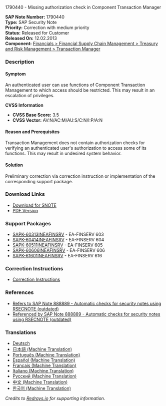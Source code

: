 1790440 - Missing authorization check in Component Transaction Manager

**SAP Note Number:** 1790440  
**Type:** SAP Security Note  
**Priority:** Correction with medium priority  
**Status:** Released for Customer  
**Released On:** 12.02.2013  
**Component:** [Financials > Financial Supply Chain Management > Treasury and Risk Management > Transaction Manager](https://me.sap.com/mynotes?tab=Search&sortBy=Relevance&filters=themk%25253Aeq~'FIN-FSCM-TRM-TM*'%25252BreleaseStatus%25253Aeq~'CustomerRelease'%25252BsecurityPatchDay%25253Aeq~'NotRestricted'%25252BfuzzyThreshold%25253Aeq~'0.9'&flag=mynotes)

### Description

#### Symptom
An authenticated user can use functions of Component Transaction Management to which access should be restricted. This may result in an escalation of privileges.

**CVSS Information**
- **CVSS Base Score:** 3.5
- **CVSS Vector:** AV:N/AC:M/AU:S/C:N/I:P/A:N

#### Reason and Prerequisites
Transaction Management does not contain authorization checks for verifying an authenticated user's authorization to access some of its functions. This may result in undesired system behavior.

#### Solution
Preliminary correction via correction instruction or implementation of the corresponding support package.

### Download Links
- [Download for SNOTE](https://notesdownloads.sap.com/note/0040000010579542017)
- [PDF Version](https://me.sap.com/sap/support/sfm/notes/print/0001790440?language=en-US&token=D1D5292FBC71301EB09F82A39F2A5476)

### Support Packages
- [SAPK-60313INEAFINSRV](https://me.sap.com/supportpackage/SAPK-60313INEAFINSRV) - EA-FINSERV 603
- [SAPK-60414INEAFINSRV](https://me.sap.com/supportpackage/SAPK-60414INEAFINSRV) - EA-FINSERV 604
- [SAPK-60511INEAFINSRV](https://me.sap.com/supportpackage/SAPK-60511INEAFINSRV) - EA-FINSERV 605
- [SAPK-60606INEAFINSRV](https://me.sap.com/supportpackage/SAPK-60606INEAFINSRV) - EA-FINSERV 606
- [SAPK-61601INEAFINSRV](https://me.sap.com/supportpackage/SAPK-61601INEAFINSRV) - EA-FINSERV 616

### Correction Instructions
- [Correction Instructions](https://me.sap.com/corrins/0001790440/201)

### References
- [Refers to SAP Note 888889 - Automatic checks for security notes using RSECNOTE (outdated)](https://me.sap.com/notes/888889)
- [Referenced by SAP Note 888889 - Automatic checks for security notes using RSECNOTE (outdated)](https://me.sap.com/notes/888889)

### Translations
- [Deutsch](https://me.sap.com/notes/0001790440/D)
- [日本語 (Machine Translation)](https://me.sap.com/notes/0001790440/J)
- [Português (Machine Translation)](https://me.sap.com/notes/0001790440/P)
- [Español (Machine Translation)](https://me.sap.com/notes/0001790440/S)
- [Français (Machine Translation)](https://me.sap.com/notes/0001790440/F)
- [Italiano (Machine Translation)](https://me.sap.com/notes/0001790440/I)
- [Русский (Machine Translation)](https://me.sap.com/notes/0001790440/R)
- [中文 (Machine Translation)](https://me.sap.com/notes/0001790440/1)
- [한국어 (Machine Translation)](https://me.sap.com/notes/0001790440/3)

*Credits to [Redrays.io](https://redrays.io) for supporting information.*